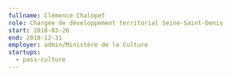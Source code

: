 ```yaml
---
fullname: Clémence Chalopet
role: Chargée de développement territorial Seine-Saint-Denis
start: 2018-03-26
end: 2018-12-31
employer: admin/Ministère de la Culture
startups:
  - pass-culture
---
```

